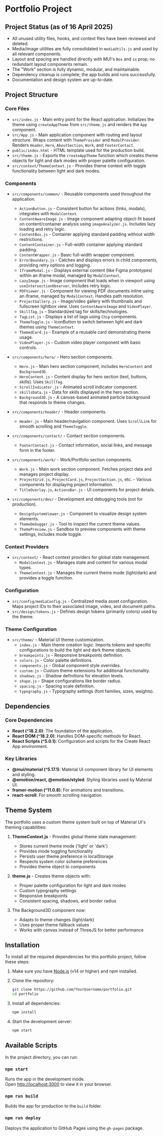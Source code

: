 # Portfolio Project

## Project Status (as of 16 April 2025)

- All unused utility files, hooks, and context files have been reviewed and deleted.
- Media/image utilities are fully consolidated in `mediaUtils.js` and used by all relevant components.
- Layout and spacing are handled directly with MUI's `Box` and `sx` prop; no redundant layout components remain.
- The "Work" section is fully dynamic, modular, and maintainable.
- Dependency cleanup is complete; the app builds and runs successfully.
- Documentation and design system are up-to-date.

## Project Structure

### Core Files

-   `src/index.js` - Main entry point for the React application. Initializes the theme using `createAppTheme` from `src/theme.js` and renders the `App` component.
-   `src/App.js` - Main application component with routing and layout structure. Wraps content with `ThemeProvider` and `ModalProvider`. Renders `Header`, `Hero`, `AboutSection`, `Work`, and `FooterContact`.
-   `public/index.html` - HTML template used for the production build.
-   `src/theme.js` - Exports the `createAppTheme` function which creates theme objects for light and dark modes with proper palette configuration.
-   `src/context/ThemeContext.js` - Provides theme context with toggle functionality between light and dark modes.

### Components

-   `src/components/common/` - Reusable components used throughout the application.
    -   `ActionButton.js` - Consistent button for actions (links, modals), integrates with `ModalContext`.
    -   `ContentAwareImage.js` - Image component adapting object-fit based on content/container analysis using `imageAnalyzer.js`. Includes lazy loading and retry logic.
    -   `ContentBox.js` - Container applying standard padding without width restrictions.
    -   `ContentContainer.js` - Full-width container applying standard padding.
    -   `ContentWrapper.js` - Basic full-width wrapper component.
    -   `ErrorBoundary.js` - Catches and displays errors in child components, providing retry options and logging.
    -   `IframeModal.js` - Displays external content (like Figma prototypes) within an iframe modal, managed by `ModalContext`.
    -   `LazyImage.js` - Image component that loads when in viewport using `useIntersectionObserver`, includes retry logic.
    -   `PDFViewer.js` - Component for viewing PDF documents inline using an iframe, managed by `ModalContext`. Handles path resolution.
    -   `ProjectGallery.js` - Image/video gallery with thumbnails and fullscreen lightbox view. Uses `ContentAwareImage` and `VideoPlayer`.
    -   `SkillTag.js` - Standardized tag for skills/technologies.
    -   `TagList.js` - Displays a list of tags using `Chip` components.
    -   `ThemeToggle.js` - IconButton to switch between light and dark themes using `ThemeContext`.
    -   `ThemedCard.js` - Example of a reusable card demonstrating theme usage.
    -   `VideoPlayer.js` - Custom video player component with basic controls.

-   `src/components/hero/` - Hero section components.
    -   `Hero.js` - Main hero section component, includes `HeroContent` and `Background3D`.
    -   `HeroContent.js` - Content display for hero section (text, buttons, skills). Uses `SkillTag`.
    -   `ScrollIndicator.js` - Animated scroll indicator component.
    -   `skillsData.js` - Data for skills displayed in the hero section.
    -   `Background3D.js` - A canvas-based animated particle background that responds to theme changes.

-   `src/components/header/` - Header components.
    -   `Header.js` - Main header/navigation component. Uses `ScrollLink` for smooth scrolling and `ThemeToggle`.

-   `src/components/contact/` - Contact section components.
    -   `FooterContact.js` - Contact information, social links, and message form in the footer.

-   `src/components/work/` - Work/Portfolio section components.
    -   `Work.js` - Main work section component. Fetches project data and manages project display.
    -   `ProjectGrid.js`, `ProjectCard.js`, `ProjectSection.js`, etc. - Various components for displaying project information.
    -   `TitleOverlay.js`, `ActionsBar.js` - UI components for project details.

-   `src/components/dev/` - Development and debugging tools (not for production).
    -   `DesignSystemViewer.js` - Component to visualize design system elements.
    -   `ThemeDebugger.js` - Tool to inspect the current theme values.
    -   `ThemePreview.js` - Sandbox to preview components with theme settings, includes mode toggle.

### Context Providers

-   `src/context/` - React context providers for global state management.
    -   `ModalContext.js` - Manages state and content for various modal types.
    -   `ThemeContext.js` - Manages the current theme mode (light/dark) and provides a toggle function.

### Configuration

-   `src/config/mediaConfig.js` - Centralized media asset configuration. Maps project IDs to their associated image, video, and document paths.
-   `src/design/tokens.js` - Defines design tokens (primarily colors) used by the theme.

### Theme Configuration

-   `src/theme/` - Material UI theme customization.
    -   `index.js` - Main theme creation logic. Imports tokens and specific configurations to build the light and dark theme objects.
    -   `breakpoints.js` - Responsive breakpoints definition.
    -   `colors.js` - Color palette definitions.
    -   `components.js` - Global component style overrides.
    -   `custom.js` - Custom theme extensions for additional functionality.
    -   `shadows.js` - Shadow definitions for elevation levels.
    -   `shape.js` - Shape configurations like border radius.
    -   `spacing.js` - Spacing scale definition.
    -   `typography.js` - Typography settings (font families, sizes, weights).

## Dependencies

### Core Dependencies

-   **React (^18.2.0)**: The foundation of the application.
-   **React DOM (^18.2.0)**: Handles DOM-specific methods for React.
-   **React Scripts (^5.0.1)**: Configuration and scripts for the Create React App environment.

### Key Libraries

-   **@mui/material (^5.17.1)**: Material UI component library for UI elements and styling.
-   **@emotion/react, @emotion/styled**: Styling libraries used by Material UI.
-   **framer-motion (^11.0.8)**: For animations and transitions.
-   **react-scroll**: For smooth scrolling navigation.

## Theme System

The portfolio uses a custom theme system built on top of Material UI's theming capabilities:

1. **ThemeContext.js** - Provides global theme state management:
   - Stores current theme mode ('light' or 'dark')
   - Provides mode toggling functionality
   - Persists user theme preference in localStorage
   - Respects system color scheme preferences
   - Provides theme object to components

2. **theme.js** - Creates theme objects with:
   - Proper palette configuration for light and dark modes
   - Custom typography settings
   - Responsive breakpoints
   - Consistent spacing, shadows, and border radius

3. The Background3D component now:
   - Adapts to theme changes (light/dark)
   - Uses proper theme fallback values
   - Works with canvas instead of ThreeJS for better performance

## Installation

To install all the required dependencies for this portfolio project, follow these steps:

1.  Make sure you have [Node.js](https://nodejs.org/) (v14 or higher) and npm installed.

2.  Clone the repository:
    ```bash
    git clone https://github.com/YourUsername/portfolio.git
    cd portfolio
    ```

3.  Install all dependencies:
    ```bash
    npm install
    ```

4.  Start the development server:
    ```bash
    npm start
    ```

## Available Scripts

In the project directory, you can run:

### `npm start`

Runs the app in the development mode.\
Open [http://localhost:3000](http://localhost:3000) to view it in your browser.

### `npm run build`

Builds the app for production to the `build` folder.

### `npm run deploy`

Deploys the application to GitHub Pages using the `gh-pages` package.
